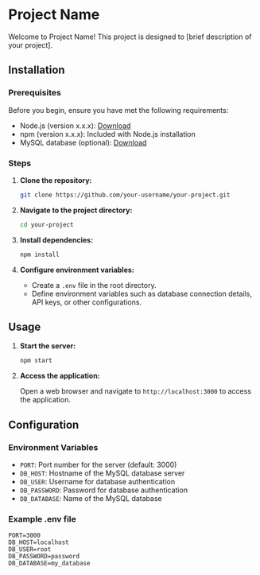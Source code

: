 # Project Name

Welcome to Project Name! This project is designed to [brief description of your project].

## Installation

### Prerequisites

Before you begin, ensure you have met the following requirements:

- Node.js (version x.x.x): [Download](https://nodejs.org/)
- npm (version x.x.x): Included with Node.js installation
- MySQL database (optional): [Download](https://www.mysql.com/)

### Steps

1. **Clone the repository:**

   ```bash
   git clone https://github.com/your-username/your-project.git
   ```

2. **Navigate to the project directory:**

   ```bash
   cd your-project
   ```

3. **Install dependencies:**

   ```bash
   npm install
   ```

4. **Configure environment variables:**

   - Create a `.env` file in the root directory.
   - Define environment variables such as database connection details, API keys, or other configurations.

## Usage

1. **Start the server:**

   ```bash
   npm start
   ```

2. **Access the application:**

   Open a web browser and navigate to `http://localhost:3000` to access the application.

## Configuration

### Environment Variables

- `PORT`: Port number for the server (default: 3000)
- `DB_HOST`: Hostname of the MySQL database server
- `DB_USER`: Username for database authentication
- `DB_PASSWORD`: Password for database authentication
- `DB_DATABASE`: Name of the MySQL database

### Example .env file

```
PORT=3000
DB_HOST=localhost
DB_USER=root
DB_PASSWORD=password
DB_DATABASE=my_database
```


